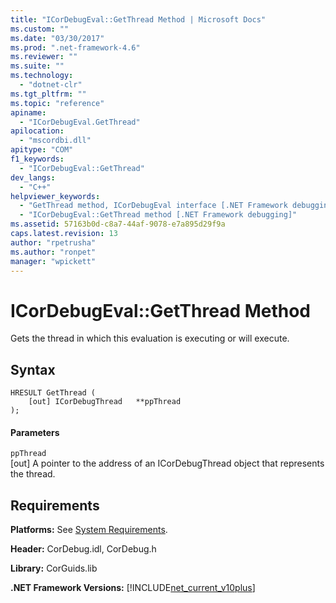 ```yaml
---
title: "ICorDebugEval::GetThread Method | Microsoft Docs"
ms.custom: ""
ms.date: "03/30/2017"
ms.prod: ".net-framework-4.6"
ms.reviewer: ""
ms.suite: ""
ms.technology: 
  - "dotnet-clr"
ms.tgt_pltfrm: ""
ms.topic: "reference"
apiname: 
  - "ICorDebugEval.GetThread"
apilocation: 
  - "mscordbi.dll"
apitype: "COM"
f1_keywords: 
  - "ICorDebugEval::GetThread"
dev_langs: 
  - "C++"
helpviewer_keywords: 
  - "GetThread method, ICorDebugEval interface [.NET Framework debugging]"
  - "ICorDebugEval::GetThread method [.NET Framework debugging]"
ms.assetid: 57163b0d-c8a7-44af-9078-e7a895d29f9a
caps.latest.revision: 13
author: "rpetrusha"
ms.author: "ronpet"
manager: "wpickett"
---
```

# ICorDebugEval::GetThread Method
Gets the thread in which this evaluation is executing or will execute.  
  
## Syntax  
  
```  
HRESULT GetThread (  
    [out] ICorDebugThread   **ppThread  
);  
```  
  
#### Parameters  
 `ppThread`  
 [out] A pointer to the address of an ICorDebugThread object that represents the thread.  
  
## Requirements  
 **Platforms:** See [System Requirements](../../../../docs/framework/getting-started/system-requirements.md).  
  
 **Header:** CorDebug.idl, CorDebug.h  
  
 **Library:** CorGuids.lib  
  
 **.NET Framework Versions:** [!INCLUDE[net_current_v10plus](../../../../includes/net-current-v10plus-md.md)]